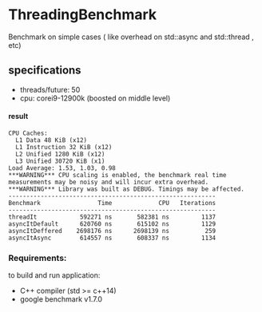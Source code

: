 # ThreadingBenchmark
Benchmark on simple cases ( like overhead on std::async and std::thread , etc)

## specifications
- threads/future: 50
- cpu: corei9-12900k (boosted on middle level)

#### result

```
CPU Caches:
  L1 Data 48 KiB (x12)
  L1 Instruction 32 KiB (x12)
  L2 Unified 1280 KiB (x12)
  L3 Unified 30720 KiB (x1)
Load Average: 1.53, 1.03, 0.98
***WARNING*** CPU scaling is enabled, the benchmark real time measurements may be noisy and will incur extra overhead.
***WARNING*** Library was built as DEBUG. Timings may be affected.
----------------------------------------------------------
Benchmark                Time             CPU   Iterations
----------------------------------------------------------
threadIt            592271 ns       582381 ns         1137
asyncItDefault      620760 ns       615102 ns         1129
asyncItDeffered    2698176 ns      2698139 ns          259
asyncItAsync        614557 ns       608337 ns         1134
```


### Requirements:
to build and run application:
- C++ compiler (std >= c++14)
- google benchmark v1.7.0
